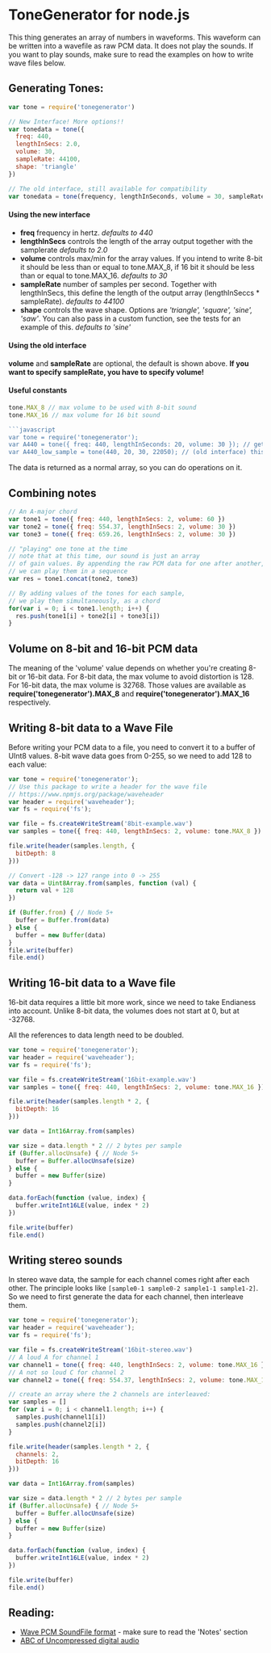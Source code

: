 ToneGenerator for node.js
====

This thing generates an array of numbers in waveforms. This waveform can be written into a wavefile as raw PCM data.
It does not play the sounds. If you want to play sounds, make sure to read the examples on how to write wave files below.

## Generating Tones:

```javascript
var tone = require('tonegenerator')

// New Interface! More options!!
var tonedata = tone({
  freq: 440,
  lengthInSecs: 2.0,
  volume: 30,
  sampleRate: 44100,
  shape: 'triangle'
})

// The old interface, still available for compatibility
var tonedata = tone(frequency, lengthInSeconds, volume = 30, sampleRate = 44100)
```

#### Using the new interface
- **freq** frequency in hertz. *defaults to 440*
- **lengthInSecs** controls the length of the array output together with the samplerate *defaults to 2.0*
- **volume** controls max/min for the array values. If you intend to write 8-bit it should be less than or equal to tone.MAX_8, if 16 bit it should be less than or equal to tone.MAX_16. *defaults to 30*
- **sampleRate** number of samples per second. Together with lengthInSecs, this define the length of the output array (lengthInSeccs * sampleRate). *defaults to 44100*
- **shape** controls the wave shape. Options are *'triangle', 'square', 'sine', 'saw'*. You can also pass in a custom function, see the tests for an example of this. *defaults to 'sine'*

#### Using the old interface
**volume** and **sampleRate** are optional, the default is shown above.
**If you want to specify sampleRate, you have to specify volume!**

#### Useful constants
```javascript
tone.MAX_8 // max volume to be used with 8-bit sound
tone.MAX_16 // max volume for 16 bit sound

```javascript
var tone = require('tonegenerator');
var A440 = tone({ freq: 440, lengthInSeconds: 20, volume: 30 }); // get PCM data for a 440hz A, 20 seconds, volume 30
var A440_low_sample = tone(440, 20, 30, 22050); // (old interface) this array has lower sample rate and will only be half as long
```

The data is returned as a normal array, so you can do operations on it.

## Combining notes

```javascript
// An A-major chord
var tone1 = tone({ freq: 440, lengthInSecs: 2, volume: 60 })
var tone2 = tone({ freq: 554.37, lengthInSecs: 2, volume: 30 })
var tone3 = tone({ freq: 659.26, lengthInSecs: 2, volume: 30 })

// "playing" one tone at the time
// note that at this time, our sound is just an array
// of gain values. By appending the raw PCM data for one after another,
// we can play them in a sequence
var res = tone1.concat(tone2, tone3)

// By adding values of the tones for each sample,
// we play them simultaneously, as a chord
for(var i = 0; i < tone1.length; i++) {
  res.push(tone1[i] + tone2[i] + tone3[i])
}
```

## Volume on 8-bit and 16-bit PCM data

The meaning of the 'volume' value depends on whether you're creating 8-bit or 16-bit data. For 8-bit data, the max volume to avoid distortion is 128. For 16-bit data, the max volume is 32768. Those values are available as **require('tonegenerator').MAX_8** and **require('tonegenerator').MAX_16** respectively.

## Writing 8-bit data to a Wave File
Before writing your PCM data to a file, you need to convert it to a buffer of UInt8 values. 8-bit wave data goes from 0-255, so we need to add 128 to each value:

```javascript
var tone = require('tonegenerator');
// Use this package to write a header for the wave file
// https://www.npmjs.org/package/waveheader
var header = require('waveheader');
var fs = require('fs');

var file = fs.createWriteStream('8bit-example.wav')
var samples = tone({ freq: 440, lengthInSecs: 2, volume: tone.MAX_8 })

file.write(header(samples.length, {
  bitDepth: 8
}))

// Convert -128 -> 127 range into 0 -> 255
var data = Uint8Array.from(samples, function (val) {
  return val + 128
})

if (Buffer.from) { // Node 5+
  buffer = Buffer.from(data)
} else {
  buffer = new Buffer(data)
}
file.write(buffer)
file.end()
```

## Writing 16-bit data to a Wave file

16-bit data requires a little bit more work, since we need to take Endianess into account. Unlike 8-bit data, the volumes does not start at 0, but at -32768.

All the references to data length need to be doubled.

```javascript
var tone = require('tonegenerator');
var header = require('waveheader');
var fs = require('fs');

var file = fs.createWriteStream('16bit-example.wav')
var samples = tone({ freq: 440, lengthInSecs: 2, volume: tone.MAX_16 })

file.write(header(samples.length * 2, {
  bitDepth: 16
}))

var data = Int16Array.from(samples)

var size = data.length * 2 // 2 bytes per sample
if (Buffer.allocUnsafe) { // Node 5+
  buffer = Buffer.allocUnsafe(size)
} else {
  buffer = new Buffer(size)
}

data.forEach(function (value, index) {
  buffer.writeInt16LE(value, index * 2)
})

file.write(buffer)
file.end()
```

## Writing stereo sounds

In stereo wave data, the sample for each channel comes right after each other.
The principle looks like `[sample0-1 sample0-2 sample1-1 sample1-2]`. So we need to
first generate the data for each channel, then interleave them.


```javascript
var tone = require('tonegenerator');
var header = require('waveheader');
var fs = require('fs');

var file = fs.createWriteStream('16bit-stereo.wav')
// A loud A for channel 1
var channel1 = tone({ freq: 440, lengthInSecs: 2, volume: tone.MAX_16 })
// A not so loud C for channel 2
var channel2 = tone({ freq: 554.37, lengthInSecs: 2, volume: tone.MAX_16 / 4 })

// create an array where the 2 channels are interleaved:
var samples = []
for (var i = 0; i < channel1.length; i++) {
  samples.push(channel1[i])
  samples.push(channel2[i])
}

file.write(header(samples.length * 2, {
  channels: 2,
  bitDepth: 16
}))

var data = Int16Array.from(samples)

var size = data.length * 2 // 2 bytes per sample
if (Buffer.allocUnsafe) { // Node 5+
  buffer = Buffer.allocUnsafe(size)
} else {
  buffer = new Buffer(size)
}

data.forEach(function (value, index) {
  buffer.writeInt16LE(value, index * 2)
})

file.write(buffer)
file.end()
```

## Reading:

* [Wave PCM SoundFile format](http://soundfile.sapp.org/doc/WaveFormat/) - make sure to read the 'Notes' section
* [ABC of Uncompressed digital audio](http://blog.bjornroche.com/2013/05/the-abcs-of-pcm-uncompressed-digital.html)
